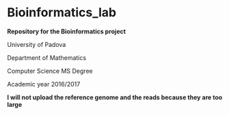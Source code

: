 # Bioinformatics_lab

**Repository for the Bioinformatics project**

University of Padova

Department of Mathematics

Computer Science MS Degree

Academic year 2016/2017

**I will not upload the reference genome and the reads because they are too large**
